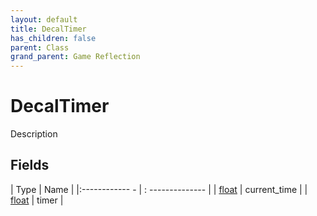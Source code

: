 ```yaml
---
layout: default
title: DecalTimer
has_children: false
parent: Class
grand_parent: Game Reflection
---
```

# DecalTimer
Description 

## Fields
| Type | Name |
|:------------ - | : -------------- |
| [float](game-reflection/components/float.md) | current_time |
| [float](game-reflection/components/float.md) | timer |
